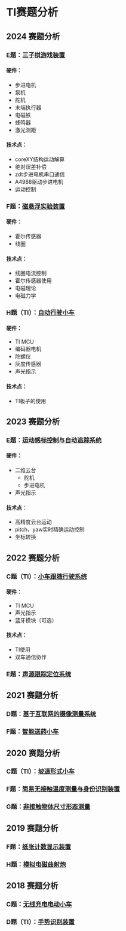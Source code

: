 # TI赛题分析

## 2024 赛题分析

### E题：[三子棋游戏装置](https://res.nuedc-training.com.cn/topic/2024/topic_113.html)
#### 硬件：
- 步进电机
- 泵机
- 舵机
- 末端执行器
- 电磁铁
- 蜂鸣器
- 激光测距
#### 技术点：
- coreXY结构运动解算
- 绝对误差补偿
- zdt步进电机串口通信
- A4988驱动步进电机
- 运动控制

### F题：[磁悬浮实验装置](https://res.nuedc-training.com.cn/topic/2024/topic_114.html)
#### 硬件：
- 霍尔传感器
- 线圈
#### 技术点：
- 线圈电流控制
- 霍尔传感器使用
- 电磁理论
- 电磁力学

### H题（TI）：[自动行驶小车](https://res.nuedc-training.com.cn/topic/2024/topic_116.html)
#### 硬件：
- TI MCU
- 编码器电机
- 陀螺仪
- 灰度传感器
- 声光指示
#### 技术点：
- TI板子的使用
## 2023 赛题分析
### E题：[运动感标控制与自动追踪系统](https://res.nuedc-training.com.cn/topic/2023/topic_99.html)
#### 硬件：
- 二维云台
  - 舵机
  - 步进电机
- 声光指示
#### 技术点：
- 高精度云台运动
- pitch，yaw实时精确运动控制
- 坐标转换
## 2022 赛题分析
### C题（TI）：[小车跟随行驶系统](https://res.nuedc-training.com.cn/topic/2022/topic_60.html)
#### 硬件：
- TI MCU
- 声光指示
- 蓝牙模块（可选）
#### 技术点：
- TI使用
- 双车通信协作
### E题：[声源跟踪定位系统](https://res.nuedc-training.com.cn/topic/2022/topic_56.html)

## 2021 赛题分析
### D题：[基于互联网的摄像测量系统](https://www.nuedc-training.com.cn/index/news/details/new_id/257)
### F题：[智能送药小车](https://www.nuedc-training.com.cn/index/news/details/new_id/259)

## 2020 赛题分析
### C题（TI）：[坡道形式小车](https://www.nuedc-training.com.cn/index/news/details/new_id/224)
### F题：[简易无接触温度测量与身份识别装置](https://www.nuedc-training.com.cn/index/news/details/new_id/227)
### G题：[非接触物体尺寸形态测量](https://www.nuedc-training.com.cn/index/news/details/new_id/228)

## 2019 赛题分析
### F题：[纸张计数显示装置](https://www.nuedc-training.com.cn/index/news/details/new_id/151)
### H题：[模拟电磁曲射炮](https://www.nuedc-training.com.cn/index/news/details/new_id/153)

## 2018 赛题分析
### C题：[无线充电电动小车](https://www.nuedc-training.com.cn/index/news/details/new_id/55)
### D题（TI）：[手势识别装置](https://www.nuedc-training.com.cn/index/news/details/new_id/56)






